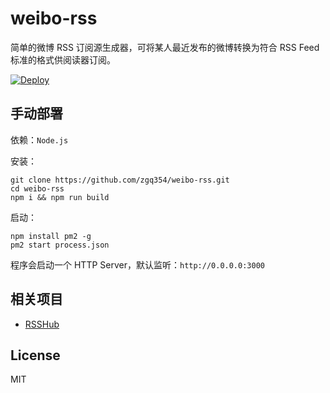 # weibo-rss

简单的微博 RSS 订阅源生成器，可将某人最近发布的微博转换为符合 RSS Feed 标准的格式供阅读器订阅。

[![Deploy](https://www.herokucdn.com/deploy/button.svg)](https://heroku.com/deploy)

## 手动部署

依赖：`Node.js`  

安装：
```
git clone https://github.com/zgq354/weibo-rss.git
cd weibo-rss
npm i && npm run build
```

启动：
```
npm install pm2 -g
pm2 start process.json
```

程序会启动一个 HTTP Server，默认监听：`http://0.0.0.0:3000`

## 相关项目

* [RSSHub](https://github.com/DIYgod/RSSHub)

## License

MIT

